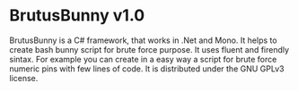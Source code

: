 # BrutusBunny v1.0
BrutusBunny is a C# framework, that works in .Net and Mono. It helps to create bash bunny script for brute force purpose. It uses fluent and firendly sintax. For example you can create in a easy way a script for brute force numeric pins with few  lines of code. It is distributed under the GNU GPLv3 license.